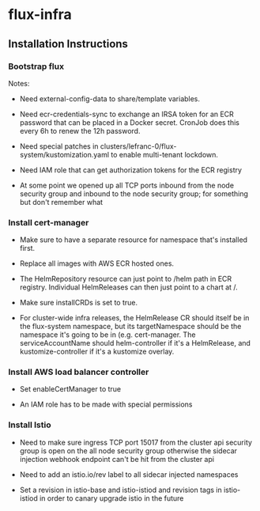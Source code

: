 # flux-infra

## Installation Instructions

### Bootstrap flux

Notes:

- Need external-config-data to share/template variables.

- Need ecr-credentials-sync to exchange an IRSA token for an ECR
  password that can be placed in a Docker secret. CronJob does this
  every 6h to renew the 12h password.

- Need special patches in
  clusters/lefranc-0/flux-system/kustomization.yaml to enable
  multi-tenant lockdown.
  
- Need IAM role that can get authorization tokens for the ECR registry

- At some point we opened up all TCP ports inbound from the node
  security group and inbound to the node security group; for something
  but don't remember what

### Install cert-manager

- Make sure to have a separate resource for namespace that's installed
  first.
  
- Replace all images with AWS ECR hosted ones.

- The HelmRepository resource can just point to /helm path in ECR
  registry. Individual HelmReleases can then just point to a chart at
  <org>/<chart name>.
  
- Make sure installCRDs is set to true.

- For cluster-wide infra releases, the HelmRelease CR should itself be
  in the flux-system namespace, but its targetNamespace should be the
  namespace it's going to be in (e.g. cert-manager. The
  serviceAccountName should helm-controller if it's a HelmRelease, and
  kustomize-controller if it's a kustomize overlay.

### Install AWS load balancer controller

- Set enableCertManager to true

- An IAM role has to be made with special permissions

### Install Istio

- Need to make sure ingress TCP port 15017 from the cluster api
  security group is open on the all node security group otherwise the
  sidecar injection webhook endpoint can't be hit from the cluster api

- Need to add an istio.io/rev label to all sidecar injected namespaces

- Set a revision in istio-base and istio-istiod and revision tags in
  istio-istiod in order to canary upgrade istio in the future
